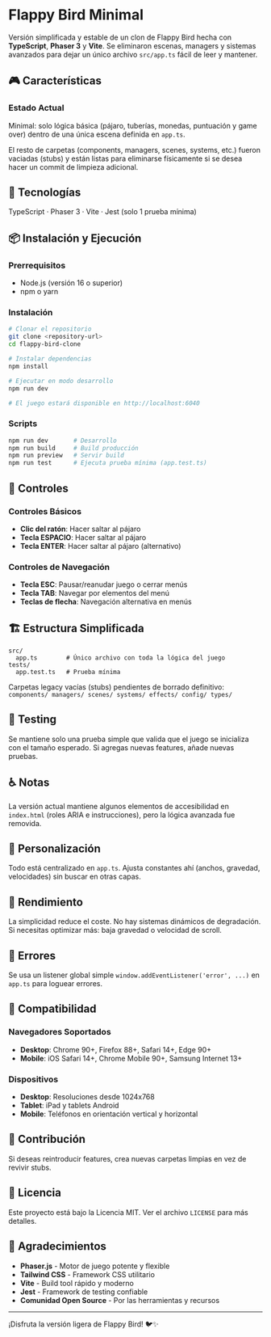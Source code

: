 # Flappy Bird Minimal

Versión simplificada y estable de un clon de Flappy Bird hecha con **TypeScript**, **Phaser 3** y **Vite**. Se eliminaron escenas, managers y sistemas avanzados para dejar un único archivo `src/app.ts` fácil de leer y mantener.

## 🎮 Características

### Estado Actual
Minimal: solo lógica básica (pájaro, tuberías, monedas, puntuación y game over) dentro de una única escena definida en `app.ts`.

El resto de carpetas (components, managers, scenes, systems, etc.) fueron vaciadas (stubs) y están listas para eliminarse físicamente si se desea hacer un commit de limpieza adicional.

## 🚀 Tecnologías
TypeScript · Phaser 3 · Vite · Jest (solo 1 prueba mínima)

## 📦 Instalación y Ejecución

### Prerrequisitos
- Node.js (versión 16 o superior)
- npm o yarn

### Instalación
```bash
# Clonar el repositorio
git clone <repository-url>
cd flappy-bird-clone

# Instalar dependencias
npm install

# Ejecutar en modo desarrollo
npm run dev

# El juego estará disponible en http://localhost:6040
```

### Scripts
```bash
npm run dev       # Desarrollo
npm run build     # Build producción
npm run preview   # Servir build
npm run test      # Ejecuta prueba mínima (app.test.ts)
```

## 🎯 Controles

### Controles Básicos
- **Clic del ratón**: Hacer saltar al pájaro
- **Tecla ESPACIO**: Hacer saltar al pájaro
- **Tecla ENTER**: Hacer saltar al pájaro (alternativo)

### Controles de Navegación
- **Tecla ESC**: Pausar/reanudar juego o cerrar menús
- **Tecla TAB**: Navegar por elementos del menú
- **Teclas de flecha**: Navegación alternativa en menús

## 🏗️ Estructura Simplificada
```
src/
  app.ts        # Único archivo con toda la lógica del juego
tests/
  app.test.ts   # Prueba mínima
```

Carpetas legacy vacías (stubs) pendientes de borrado definitivo:
`components/ managers/ scenes/ systems/ effects/ config/ types/`

## 🧪 Testing
Se mantiene solo una prueba simple que valida que el juego se inicializa con el tamaño esperado. Si agregas nuevas features, añade nuevas pruebas.

## ♿ Notas
La versión actual mantiene algunos elementos de accesibilidad en `index.html` (roles ARIA e instrucciones), pero la lógica avanzada fue removida.

## 🎨 Personalización
Todo está centralizado en `app.ts`. Ajusta constantes ahí (anchos, gravedad, velocidades) sin buscar en otras capas.

## 🔧 Rendimiento
La simplicidad reduce el coste. No hay sistemas dinámicos de degradación. Si necesitas optimizar más: baja gravedad o velocidad de scroll.

## 🐛 Errores
Se usa un listener global simple `window.addEventListener('error', ...)` en `app.ts` para loguear errores.

## 📱 Compatibilidad

### Navegadores Soportados
- **Desktop**: Chrome 90+, Firefox 88+, Safari 14+, Edge 90+
- **Mobile**: iOS Safari 14+, Chrome Mobile 90+, Samsung Internet 13+

### Dispositivos
- **Desktop**: Resoluciones desde 1024x768
- **Tablet**: iPad y tablets Android
- **Mobile**: Teléfonos en orientación vertical y horizontal

## 🤝 Contribución
Si deseas reintroducir features, crea nuevas carpetas limpias en vez de revivir stubs.

## 📄 Licencia

Este proyecto está bajo la Licencia MIT. Ver el archivo `LICENSE` para más detalles.

## 🙏 Agradecimientos

- **Phaser.js** - Motor de juego potente y flexible
- **Tailwind CSS** - Framework CSS utilitario
- **Vite** - Build tool rápido y moderno
- **Jest** - Framework de testing confiable
- **Comunidad Open Source** - Por las herramientas y recursos

---

¡Disfruta la versión ligera de Flappy Bird! 🐦✨